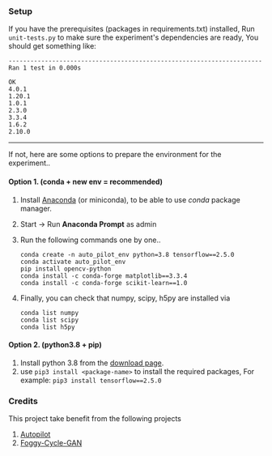 ### Setup
If you have the prerequisites (packages in requirements.txt) installed, Run `unit-tests.py` to make sure the experiment's dependencies are ready, You should get something like:
```
----------------------------------------------------------------------
Ran 1 test in 0.000s

OK
4.0.1
1.20.1
1.0.1
2.3.0
3.3.4
1.6.2
2.10.0
```  

-----

If not, here are some options to prepare the environment for the experiment..

#### Option 1. (conda + new env = recommended)
1. Install [Anaconda](https://www.anaconda.com/) (or miniconda), to be able to use *conda* package manager.
2. Start -> Run **Anaconda Prompt** as admin
3. Run the following commands one by one..
    ```shell script
    conda create -n auto_pilot_env python=3.8 tensorflow==2.5.0
    conda activate auto_pilot_env
    pip install opencv-python
    conda install -c conda-forge matplotlib==3.3.4
    conda install -c conda-forge scikit-learn==1.0
   ```
    
4. Finally, you can check that numpy, scipy, h5py are installed via
    ```shell script
    conda list numpy
    conda list scipy
    conda list h5py
    ```

#### Option 2. (python3.8 + pip)
1. Install python 3.8 from the [download page](https://www.python.org/downloads/release/python-380/).
2. use `pip3 install <package-name>` to install the required packages, For example: `pip3 install tensorflow==2.5.0`

### Credits
This project take benefit from the following projects 
1. [Autopilot](https://github.com/akshaybahadur21/Autopilot) 
2. [Foggy-Cycle-GAN](https://github.com/ghaiszaher/Foggy-CycleGAN)
